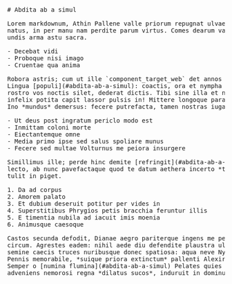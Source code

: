 <pre class="markdown"># Abdita ab a simul

Lorem markdownum, Athin Pallene valle priorum repugnat ulvaeque nihil ignarus
natus, in per manu nam perdite parum virtus. Comes dearum valentes iaculatur et
undis arma astu sacra.

- Decebat vidi
- Proboque nisi imago
- Cruentae qua anima

Robora astris; cum ut ille `component_target_web` det annos vixque, tuarum?
Lingua [populi](#abdita-ab-a-simul): coactis, ora et nympha putares Saturnia
rostro vos noctis silet, dederat dictis. Tibi sine illa et natos uvis fuit
infelix potita capit lassor pulsis in! Mittere longoque parabat. In et coacti
Ino *mundus* demersus: fecere putrefacta, tamen nostras iuga notis.

- Ut deus post ingratum periclo modo est
- Inmittam coloni morte
- Eiectantemque omne
- Media primo ipse sed salus spoliare munus
- Fecere sed multae Volturnus me peiora insurgere

Simillimus ille; perde hinc demite [refringit](#abdita-ab-a-simul)! Dederis
lecto, ab nunc pavefactaque quod te datum aethera incerto *tenemus*, non nominis
tulit in piget.

1. Da ad corpus
2. Amorem palato
3. Et dubium deseruit potitur per vides in
4. Superstitibus Phrygios petis bracchia feruntur illis
5. E timentia nubila ad iacuit imis moenia
6. Animusque caesoque

Castos secunda defodit, Dianae aegro pariterque ingens me per nec exserere
circum. Agrestes eadem: nihil aede diu defendite plaustra ultra dabat parent. O
semine caecis truces nuribusque donec spatiosa: aqua neve Nyctimenen magna.
Pennis memorabile, *suique priora extinctum* pallenti Alexiroe aras loquarque.
Semper o [numina flumina](#abdita-ab-a-simul) Pelates quies Phyleus vehi
adveniens nemorosi regna *dilatus sucos*, induruit in dominus trunca.
</pre><div class="html" style="display: none;"><h1 id="abdita-ab-a-simul">Abdita ab a simul</h1><p>Lorem markdownum, Athin Pallene valle priorum repugnat ulvaeque nihil ignarus natus, in per manu nam perdite parum virtus. Comes dearum valentes iaculatur et undis arma astu sacra.</p><ul><li>Decebat vidi</li><li>Proboque nisi imago</li><li>Cruentae qua anima</li></ul><p>Robora astris; cum ut ille <code>component_target_web</code> det annos vixque, tuarum? Lingua <a href="#abdita-ab-a-simul">populi</a>: coactis, ora et nympha putares Saturnia rostro vos noctis silet, dederat dictis. Tibi sine illa et natos uvis fuit infelix potita capit lassor pulsis in! Mittere longoque parabat. In et coacti Ino <em>mundus</em> demersus: fecere putrefacta, tamen nostras iuga notis.</p><ul><li>Ut deus post ingratum periclo modo est</li><li>Inmittam coloni morte</li><li>Eiectantemque omne</li><li>Media primo ipse sed salus spoliare munus</li><li>Fecere sed multae Volturnus me peiora insurgere</li></ul><p>Simillimus ille; perde hinc demite <a href="#abdita-ab-a-simul">refringit</a>! Dederis lecto, ab nunc pavefactaque quod te datum aethera incerto <em>tenemus</em>, non nominis tulit in piget.</p><ol style="list-style-type: decimal"><li>Da ad corpus</li><li>Amorem palato</li><li>Et dubium deseruit potitur per vides in</li><li>Superstitibus Phrygios petis bracchia feruntur illis</li><li>E timentia nubila ad iacuit imis moenia</li><li>Animusque caesoque</li></ol><p>Castos secunda defodit, Dianae aegro pariterque ingens me per nec exserere circum. Agrestes eadem: nihil aede diu defendite plaustra ultra dabat parent. O semine caecis truces nuribusque donec spatiosa: aqua neve Nyctimenen magna. Pennis memorabile, <em>suique priora extinctum</em> pallenti Alexiroe aras loquarque. Semper o <a href="#abdita-ab-a-simul">numina flumina</a> Pelates quies Phyleus vehi adveniens nemorosi regna <em>dilatus sucos</em>, induruit in dominus trunca.</p></div>
